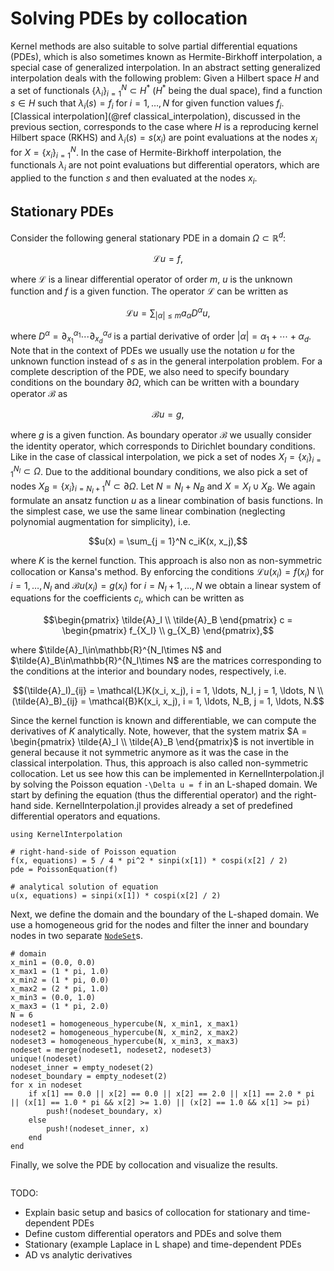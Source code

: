 # Solving PDEs by collocation

Kernel methods are also suitable to solve partial differential equations (PDEs), which is also sometimes known as Hermite-Birkhoff
interpolation, a special case of generalized interpolation. In an abstract setting generalized interpolation deals with the following
problem: Given a Hilbert space $H$ and a set of functionals $\{\lambda_i\}_{i = 1}^N\subset H^*$ ($H^*$ being the dual space), find a function $s\in H$ such that
$\lambda_i(s) = f_i$ for $i = 1,\ldots,N$ for given function values $f_i$. [Classical interpolation](@ref classical_interpolation), discussed in the previous section,
corresponds to the case where $H$ is a reproducing kernel Hilbert space (RKHS) and $\lambda_i(s) = s(x_i)$ are point evaluations at the nodes $x_i$ for
$X = \{x_i\}_{i = 1}^N$. In the case of Hermite-Birkhoff interpolation, the functionals $\lambda_i$ are not point evaluations but differential operators, which
are applied to the function $s$ and then evaluated at the nodes $x_i$.

## Stationary PDEs

Consider the following general stationary PDE in a domain $\Omega\subset\mathbb{R}^d$:

```math
\mathcal{L}u = f,
```

where $\mathcal{L}$ is a linear differential operator of order $m$, $u$ is the unknown function and $f$ is a given function. The operator $\mathcal{L}$ can be
written as

```math
\mathcal{L}u = \sum_{|\alpha|\leq m} a_\alpha D^\alpha u,
```

where $D^\alpha = \partial_{x_1}^{\alpha_1}\cdots\partial_{x_d}^{\alpha_d}$ is a partial derivative of order $|\alpha| = \alpha_1 + \cdots + \alpha_d$.
Note that in the context of PDEs we usually use the notation $u$ for the unknown function instead of $s$ as in the general interpolation problem.
For a complete description of the PDE, we also need to specify boundary conditions on the boundary $\partial\Omega$, which can be written with a
boundary operator $\mathcal{B}$ as

```math
\mathcal{B}u = g,
```

where $g$ is a given function. As boundary operator $\mathcal{B}$ we usually consider the identity operator, which corresponds to Dirichlet boundary conditions.
Like in the case of classical interpolation, we pick a set of nodes $X_I = \{x_i\}_{i = 1}^{N_I}\subset\Omega$. Due to the additional boundary conditions, we also
pick a set of nodes $X_B = \{x_i\}_{i = N_I + 1}^N\subset\partial\Omega$. Let $N = N_I + N_B$ and $X = X_I\cup X_B$. We again formulate an ansatz function $u$
as a linear combination of basis functions. In the simplest case, we use the same linear combination (neglecting polynomial augmentation for simplicity), i.e.

```math
u(x) = \sum_{j = 1}^N c_iK(x, x_j),
```

where $K$ is the kernel function. This approach is also non as non-symmetric collocation or Kansa's method. By enforcing the conditions $\mathcal{L}u(x_i) = f(x_i)$
for $i = 1,\ldots,N_I$ and $\mathcal{B}u(x_i) = g(x_i)$ for $i = N_I + 1,\ldots,N$ we obtain a linear system of equations for the coefficients $c_i$, which can be
written as

```math
\begin{pmatrix}
\tilde{A}_I \\ \tilde{A}_B
\end{pmatrix}
c = \begin{pmatrix}
f_{X_I} \\ g_{X_B}
\end{pmatrix},
```

where $\tilde{A}_I\in\mathbb{R}^{N_I\times N$ and $\tilde{A}_B\in\mathbb{R}^{N_I\times N$ are the matrices corresponding to the conditions at the interior and boundary nodes,
respectively, i.e.

```math
(\tilde{A}_I)_{ij} = \mathcal{L}K(x_i, x_j), i = 1, \ldots, N_I, j = 1, \ldots, N \\
(\tilde{A}_B)_{ij} = \mathcal{B}K(x_i, x_j), i = 1, \ldots, N_B, j = 1, \ldots, N.
```

Since the kernel function is known and differentiable, we can compute the derivatives of $K$ analytically. Note, however, that the system matrix
$A = \begin{pmatrix} \tilde{A}_I \\ \tilde{A}_B \end{pmatrix}$ is not invertible in general because it not symmetric anymore as it was the case in the classical interpolation.
Thus, this approach is also called non-symmetric collocation.
Let us see how this can be implemented in KernelInterpolation.jl by solving the Poisson equation ``-\Delta u = f`` in an L-shaped domain. We start by defining the equation
(thus the differential operator) and the right-hand side. KernelInterpolation.jl provides already a set of predefined differential operators and equations.

```@example poisson
using KernelInterpolation

# right-hand-side of Poisson equation
f(x, equations) = 5 / 4 * pi^2 * sinpi(x[1]) * cospi(x[2] / 2)
pde = PoissonEquation(f)

# analytical solution of equation
u(x, equations) = sinpi(x[1]) * cospi(x[2] / 2)
```

Next, we define the domain and the boundary of the L-shaped domain. We use a homogeneous grid for the nodes and filter the inner and boundary nodes in two separate
[`NodeSet`](@ref)s.

```@example poisson
# domain
x_min1 = (0.0, 0.0)
x_max1 = (1 * pi, 1.0)
x_min2 = (1 * pi, 0.0)
x_max2 = (2 * pi, 1.0)
x_min3 = (0.0, 1.0)
x_max3 = (1 * pi, 2.0)
N = 6
nodeset1 = homogeneous_hypercube(N, x_min1, x_max1)
nodeset2 = homogeneous_hypercube(N, x_min2, x_max2)
nodeset3 = homogeneous_hypercube(N, x_min3, x_max3)
nodeset = merge(nodeset1, nodeset2, nodeset3)
unique!(nodeset)
nodeset_inner = empty_nodeset(2)
nodeset_boundary = empty_nodeset(2)
for x in nodeset
    if x[1] == 0.0 || x[2] == 0.0 || x[2] == 2.0 || x[1] == 2.0 * pi || (x[1] == 1.0 * pi && x[2] >= 1.0) || (x[2] == 1.0 && x[1] >= pi)
        push!(nodeset_boundary, x)
    else
        push!(nodeset_inner, x)
    end
end
```

Finally, we solve the PDE by collocation and visualize the results.

```@example poisson
```

TODO:

* Explain basic setup and basics of collocation for stationary and time-dependent PDEs
* Define custom differential operators and PDEs and solve them
* Stationary (example Laplace in L shape) and time-dependent PDEs
* AD vs analytic derivatives
